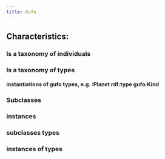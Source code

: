 ```yaml
---
title: Gufo
---
```


## Characteristics:
### Is a taxonomy of individuals
### Is a taxonomy of types
#### instantiations of gufo types, e.g. :Planet rdf:type gufo:Kind
### Subclasses
### instances
### subclasses types
### instances of types
